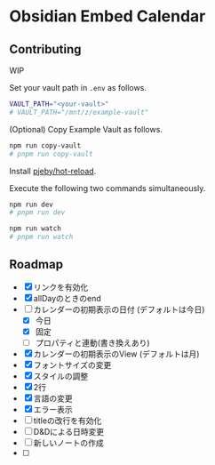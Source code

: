 # Obsidian Embed Calendar

## Contributing
WIP

Set your vault path in `.env` as follows.

```sh
VAULT_PATH="<your-vault>"
# VAULT_PATH="/mnt/z/example-vault"
```

(Optional) Copy Example Vault as follows.

```sh
npm run copy-vault
# pnpm run copy-vault
```

Install [pjeby/hot-reload](https://github.com/pjeby/hot-reload).

Execute the following two commands simultaneously.

```sh
npm run dev
# pnpm run dev
```

```sh
npm run watch
# pnpm run watch
```

## Roadmap

- [x] リンクを有効化
- [x] allDayのときのend
- [ ] カレンダーの初期表示の日付 (デフォルトは今日)
	- [x] 今日
	- [x] 固定
	- [ ] プロパティと連動(書き換えあり)
- [x] カレンダーの初期表示のView (デフォルトは月)
- [x] フォントサイズの変更
- [x] スタイルの調整
- [x] 2行
- [x] 言語の変更
- [x] エラー表示
- [ ] titleの改行を有効化
- [ ] D&Dによる日時変更
- [ ] 新しいノートの作成
- [ ] 
